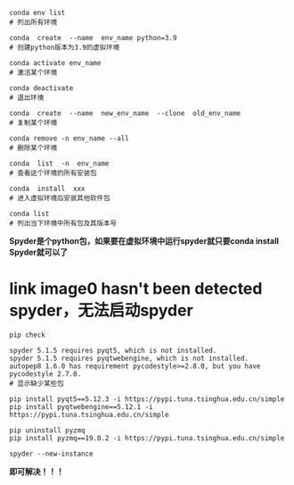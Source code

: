 ```
conda env list
# 列出所有环境

conda  create  --name  env_name python=3.9
# 创建python版本为3.9的虚拟环境

conda activate env_name
# 激活某个环境

conda deactivate
# 退出环境

conda  create  --name  new_env_name  --clone  old_env_name
# 复制某个环境

conda remove -n env_name --all
# 删除某个环境

conda  list  -n  env_name
# 查看这个环境的所有安装包

conda  install  xxx
# 进入虚拟环境后安装其他软件包

conda list
# 列出当下环境中所有包及其版本号
```

**Spyder是个python包，如果要在虚拟环境中运行spyder就只要conda install Spyder就可以了**



# link image0 hasn't been detected spyder，无法启动spyder

```
pip check

spyder 5.1.5 requires pyqt5, which is not installed.
spyder 5.1.5 requires pyqtwebengine, which is not installed.
autopep8 1.6.0 has requirement pycodestyle>=2.8.0, but you have pycodestyle 2.7.0.
# 显示缺少某些包

pip install pyqt5==5.12.3 -i https://pypi.tuna.tsinghua.edu.cn/simple
pip install pyqtwebengine==5.12.1 -i https://pypi.tuna.tsinghua.edu.cn/simple

pip uninstall pyzmq
pip install pyzmq==19.0.2 -i https://pypi.tuna.tsinghua.edu.cn/simple

spyder --new-instance
```

**即可解决！！！**

